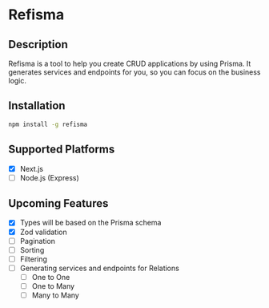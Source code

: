 # Refisma

## Description

Refisma is a tool to help you create CRUD applications by using Prisma. It generates services and endpoints for you, so you can focus on the business logic.

## Installation

```bash
npm install -g refisma
```

## Supported Platforms

- [x] Next.js
- [ ] Node.js (Express)

## Upcoming Features

- [x] Types will be based on the Prisma schema
- [x] Zod validation
- [ ] Pagination
- [ ] Sorting
- [ ] Filtering
- [ ] Generating services and endpoints for Relations
  - [ ] One to One
  - [ ] One to Many
  - [ ] Many to Many